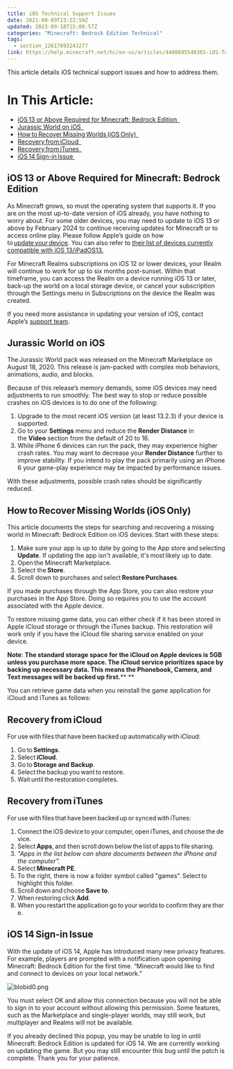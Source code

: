 ```yaml
---
title: iOS Technical Support Issues
date: 2021-09-09T23:22:59Z
updated: 2023-09-18T15:08:57Z
categories: "Minecraft: Bedrock Edition Technical"
tags:
  - section_12617893243277
link: https://help.minecraft.net/hc/en-us/articles/4408895540365-iOS-Technical-Support-Issues
---
```


This article details iOS technical support issues and how to address them.

# In This Article:

- [iOS 13 or Above Required for Minecraft: Bedrock Edition  ](#ios13-or-above-required-for-minecraft-bedrock-edition)
- [Jurassic World on iOS  ](#jurassic-world-on-ios)
- [How to Recover Missing Worlds (iOS Only)  ](#howtorecovermissingworldsiosonly)
- [Recovery from iCloud  ](#recoveryfromicloud)
- [Recovery from iTunes  ](#recoveryfromitunes)
- [iOS 14 Sign-in Issue ](#ios14sign-inissue)

## iOS 13 or Above Required for Minecraft: Bedrock Edition  

As Minecraft grows, so must the operating system that supports it. If you are on the most up-to-date version of iOS already, you have nothing to worry about. For some older devices, you may need to update to iOS 13 or above by February 2024 to continue receiving updates for Minecraft or to access online play. Please follow Apple’s guide on how to [update your device](https://support.apple.com/en-us/HT204204). You can also refer to [their list of devices currently compatible with iOS 13/iPadOS13.](https://support.apple.com/en-us/HT210327)

For Minecraft Realms subscriptions on iOS 12 or lower devices, your Realm will continue to work for up to six months post-sunset. Within that timeframe, you can access the Realm on a device running iOS 13 or later, back-up the world on a local storage device, or cancel your subscription through the Settings menu in Subscriptions on the device the Realm was created.

If you need more assistance in updating your version of iOS, contact Apple’s [support team](https://support.apple.com/).   

## Jurassic World on iOS  

The Jurassic World pack was released on the Minecraft Marketplace on August 18, 2020. This release is jam-packed with complex mob behaviors, animations, audio, and blocks.

Because of this release’s memory demands, some iOS devices may need adjustments to run smoothly. The best way to stop or reduce possible crashes on iOS devices is to do one of the following: 

1.  Upgrade to the most recent iOS version (at least 13.2.3) if your device is supported. 
2.  Go to your **Settings** menu and reduce the **Render Distance** in the **Video** section from the default of 20 to 16. 
3.  While iPhone 6 devices can run the pack, they may experience higher crash rates. You may want to decrease your **Render Distance** further to improve stability. If you intend to play the pack primarily using an iPhone 6 your game-play experience may be impacted by performance issues. 

With these adjustments, possible crash rates should be significantly reduced. 

## How to Recover Missing Worlds (iOS Only)  

This article documents the steps for searching and recovering a missing world in Minecraft: Bedrock Edition on iOS devices. Start with these steps:  

1.  Make sure your app is up to date by going to the App store and selecting **Update**. If updating the app isn't available, it's most likely up to date.  
2.  Open the Minecraft Marketplace.  
3.  Select the **Store**.  
4.  Scroll down to purchases and select **Restore Purchases**.  

If you made purchases through the App Store, you can also restore your purchases in the App Store. Doing so requires you to use the account associated with the Apple device. 

To restore missing game data, you can either check if it has been stored in Apple iCloud storage or through the iTunes backup. This restoration will work only if you have the iCloud file sharing service enabled on your device.  

**Note**: **The standard storage space for the iCloud on Apple devices is 5GB unless you purchase more space. The iCloud service prioritizes space by backing up necessary data. This means the Phonebook, Camera, and Text messages will be backed up first.**** **

You can retrieve game data when you reinstall the game application for iCloud and iTunes as follows: 

## Recovery from iCloud  

For use with files that have been backed up automatically with iCloud:  

1.  Go to **Settings**.  
2.  Select **iCloud**.  
3.  Go to **Storage and Backup**.  
4.  Select the backup you want to restore.  
5.  Wait until the restoration completes.   

## Recovery from iTunes  

For use with files that have been backed up or synced with iTunes:  

1.  Connect the iOS device to your computer, open iTunes, and choose the device.  
2.  Select **Apps**, and then scroll down below the list of apps to file sharing.  
3.  *"Apps in the list below can share documents between the iPhone and the computer".*  
4.  Select **Minecraft PE**.  
5.  To the right, there is now a folder symbol called "games". Select to highlight this folder.  
6.  Scroll down and choose **Save to**.  
7.  When restoring click **Add**.  
8.  When you restart the application go to your worlds to confirm they are there.  

## iOS 14 Sign-in Issue 

With the update of iOS 14, Apple has introduced many new privacy features. For example, players are prompted with a notification upon opening Minecraft: Bedrock Edition for the first time. “Minecraft would like to find and connect to devices on your local network.” 

![blobid0.png](https://minecrafthelp.zendesk.com/hc/article_attachments/4408902743181) 

You must select OK and allow this connection because you will not be able to sign in to your account without allowing this permission. Some features, such as the Marketplace and single-player worlds, may still work, but multiplayer and Realms will not be available. 

If you already declined this popup, you may be unable to log in until Minecraft: Bedrock Edition is updated for iOS 14. We are currently working on updating the game. But you may still encounter this bug until the patch is complete. Thank you for your patience.
